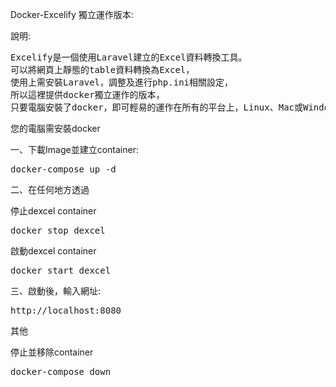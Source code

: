 Docker-Excelify 獨立運作版本:

說明:
<pre>
Excelify是一個使用Laravel建立的Excel資料轉換工具。
可以將網頁上靜態的table資料轉換為Excel，
使用上需安裝Laravel，調整及進行php.ini相關設定，
所以這裡提供docker獨立運作的版本，
只要電腦安裝了docker，即可輕易的運作在所有的平台上，Linux、Mac或Windows。
</pre>

您的電腦需安裝docker

一、下載Image並建立container:
<pre>
docker-compose up -d
</pre>

二、在任何地方透過

停止dexcel container
<pre>
docker stop dexcel
</pre>

啟動dexcel container
<pre>
docker start dexcel
</pre>

三、啟動後，輸入網址:
<pre>
http://localhost:8080
</pre>

其他

停止並移除container
<pre>
docker-compose down
</pre>
